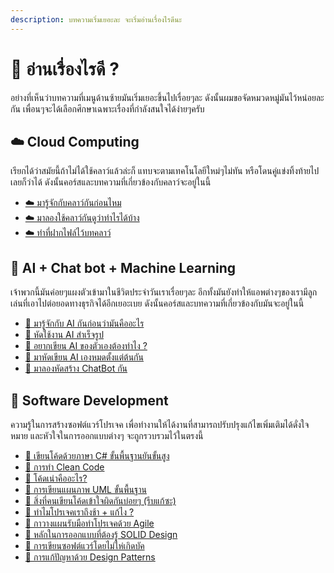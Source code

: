 ```yaml
---
description: บทความเริ่มเยอะละ จะเริ่มอ่านเรื่องไรดีนะ
---
```


# 🤔 อ่านเรื่องไรดี ?

อย่างที่เห็นว่าบทความที่เมนูด้านซ้ายมันเริ่มเยอะขึ้นไปเรื่อยๆละ ดังนั้นผมขอจัดหมวดหมู่มันไว้หน่อยละกัน เพื่อนๆจะได้เลือกศึกษาเฉพาะเรื่องที่กำลังสนใจได้ง่ายๆครับ

## ☁️ Cloud Computing

เรียกได้ว่าสมัยนี้ถ้าไม่ได้ใช้คลาว์แล้วล่ะก็ แทบจะตามเทคโนโลยีใหม่ๆไม่ทัน หรือโดนคู่แข่งทิ้งท้ายไปเลยก็ว่าได้ ดังนั้นคอร์สและบทความที่เกี่ยวข้องกับคลาว์จะอยู่ในนี้

* [☁️ มารู้จักกับคลาว์กันก่อนไหม](https://saladpuk.gitbook.io/learn/basic/cloud101)
* [☁️ มาลองใช้คลาว์กันดูว่าทำไรได้บ้าง](https://saladpuk.gitbook.io/learn/cloud/azure101)
* [☁️ ทำที่ฝากไฟล์ไว้บทคลาว์](https://saladpuk.gitbook.io/learn/cloud/azure-storage)

## 🤖 AI + Chat bot + Machine Learning

 เจ้าพวกนี้มันค่อยๆแผงตัวเข้ามาในชีวิตประจำวันเราเรื่อยๆละ อีกทั้งมันยังทำให้แอพต่างๆของเรามีลูกเล่นที่เอาไปต่อยอดทางธุรกิจได้อีกเยอะเบย ดังนั้นคอร์สและบทความที่เกี่ยวข้องกับมันจะอยู่ในนี้

* [🤖 มารู้จักกับ AI กันก่อนว่ามันคืออะไร](https://saladpuk.gitbook.io/learn/basic/ai)
* [🤖 หัดใช้งาน AI สำเร็จรูป](https://saladpuk.gitbook.io/learn/cloud/azure-cognitive-services)
* [🤖 อยากเขียน AI ของตัวเองต้องทำไง ?](https://saladpuk.gitbook.io/learn/basic/data-scientist)
* [🤖 มาหัดเขียน AI เองหมดตั้งแต่ต้นกัน](https://saladpuk.gitbook.io/learn/cloud/machine-learning-studio)
* [🤖 มาลองหัดสร้าง ChatBot กัน](https://saladpuk.gitbook.io/learn/cloud/azure-bot-service)

## 📝 Software Development

ความรู้ในการสร้างซอฟต์แวร์โปรเจค เพื่อทำงานให้ได้งานที่สามารถปรับปรุงแก้ไขเพิ่มเติมได้ดั่งใจหมาย และหัวใจในการออกแบบต่างๆ จะถูกรวบรวมไว้ในตรงนี้

* [📝 เขียนโค้ดด้วยภาษา C\# ขั้นพื้นฐานยันขั้นสูง](https://saladpuk.gitbook.io/learn/beginner-1/csharp101)
* [📝 การทำ Clean Code](https://saladpuk.gitbook.io/learn/basic/clean-code)
* [📝 โค้ดเน่าคืออะไร?](https://saladpuk.gitbook.io/learn/basic/code-smells)
* [📝 การเขียนแผนภาพ UML ขั้นพื้นฐาน](https://saladpuk.gitbook.io/learn/basic/uml)
* [📝 สิ่งที่คนเขียนโค้ดเข้าใจผิดกันบ่อยๆ \(รีบแก้ซะ\)](https://saladpuk.gitbook.io/learn/basic/mist)
* [📝 ทำไมโปรเจคเราถึงช้า + แก้ไง ?](https://saladpuk.gitbook.io/learn/basic/bottlenecks)
* [📝 กาวางแผนรับมือทำโปรเจคด้วย Agile ](https://saladpuk.gitbook.io/learn/basic/agile-methodology)
* [📝 หลักในการออกแบบที่ต้องรู้ SOLID Design](https://saladpuk.gitbook.io/learn/basic/solid)
* [📝 การเขียนซอฟต์แวร์โดยไม่ให่เกิดบัค](https://saladpuk.gitbook.io/learn/software-testing/tdd101)
* [📝 การแก้ปัญหาด้วย Design Patterns](https://saladpuk.gitbook.io/learn/software-design/designpatterns)

